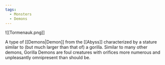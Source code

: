 ```yaml
---
tags:
  - Monsters
  - Demons
---
```

![[Tormenauk.png]]

A type of [[Demons|Demon]] from the [[Abyss]] characterized by a stature similar to (but much larger than that of) a gorilla. Similar to many other demons, Gorilla Demons are foul creatures with orifices more numerous and unpleasantly omnipresent than should be.